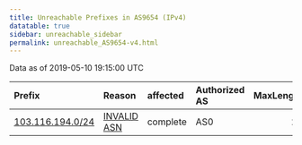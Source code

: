 ```yaml
---
title: Unreachable Prefixes in AS9654 (IPv4)
datatable: true
sidebar: unreachable_sidebar
permalink: unreachable_AS9654-v4.html
---
```


Data as of 2019-05-10 19:15:00 UTC


<div class="datatable-begin"></div>

| Prefix                                                     | Reason                                                                                                 | affected   | Authorized AS   |   MaxLength | Anchor                                       |   unreachable /24s |
|:-----------------------------------------------------------|:-------------------------------------------------------------------------------------------------------|:-----------|:----------------|------------:|:---------------------------------------------|-------------------:|
| [103.116.194.0/24](https://stat.ripe.net/103.116.194.0/24) | [INVALID ASN](https://rpki-validator.ripe.net/announcement-preview?asn=AS9654&prefix=103.116.194.0/24) | complete   | AS0             |          24 | [APNIC](unreachable_APNIC_RPKI_Root-v4.html) |                  1 |

<div class="datatable-end"></div>